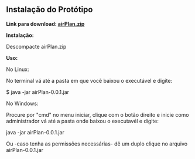 <h2>Instalação do Protótipo</h2>

<b> Link para download: [airPlan.zip](https://drive.google.com/drive/folders/1UIf_kswGe6Jq6k1Eo5xxLj546HJDbVwV?usp=sharing) </b>

<b> Instalação: </b>

Descompacte airPlan.zip

<b> Uso: </b>

No Linux:

No terminal vá até a pasta em que você baixou o executável e digite:

$ java -jar airPlan-0.0.1.jar

No Windows:

Procure por "cmd" no menu iniciar, clique com o botão direito e inicie como administrador vá até a pasta onde baixou o executavél e digite:

java -jar airPlan-0.0.1.jar

Ou -caso tenha as permissões necessárias- dê um duplo clique no arquivo airPlan-0.0.1.jar
